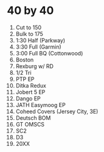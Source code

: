 
# 40 by 40

1. Cut to 150
2. Bulk to 175
3. 1:30 Half (Parkway)
4. 3:30 Full (Garmin)
5. 3:00 Full BQ (Cottonwood)
6. Boston
7. Rexburg w/ RD
8. 1/2 Tri
9. PTP EP
10. Ditka Redux
11. Jobert 5 EP
12. Dango EP
13. JATH Easymoog EP
14. Coheed Covers (Jersey City, 3E)
15. Deutsch BOM
16. GT OMSCS
17. SC2
18. D3
19. 20XX
